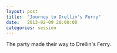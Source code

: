 ```yaml
---
layout: post
title:  "Journey to Drellin's Ferry"
date:   2013-02-09 20:00:00
categories: session
---
```


The party made their way to Drellin's Ferry.
